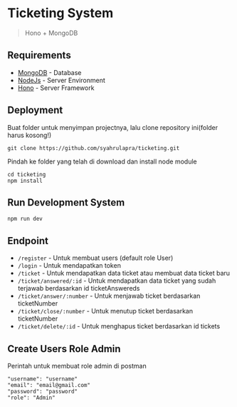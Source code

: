# Ticketing System
> Hono + MongoDB

## Requirements
- [MongoDB](https://www.mongodb.com/) - Database
- [NodeJs](https://nodejs.org/en/) - Server Environment
- [Hono](https://hono.dev/) - Server Framework

## Deployment
Buat folder untuk menyimpan projectnya, lalu clone repository ini(folder harus kosong!)
```
git clone https://github.com/syahrulapra/ticketing.git
```

Pindah ke folder yang telah di download dan install node module
```
cd ticketing
npm install
``` 

## Run Development System
```
npm run dev
```

## Endpoint
- ```/register``` - Untuk membuat users (default role User)
- ```/login``` - Untuk mendapatkan token
- ```/ticket``` - Untuk mendapatkan data ticket atau membuat data ticket baru
- ```/ticket/answered/:id``` - Untuk mendapatkan data ticket yang sudah terjawab berdasarkan id ticketAnswereds
- ```/ticket/answer/:number``` - Untuk menjawab ticket berdasarkan ticketNumber
- ```/ticket/close/:number``` - Untuk menutup ticket berdasarkan ticketNumber
- ```/ticket/delete/:id``` - Untuk menghapus ticket berdasarkan id tickets

## Create Users Role Admin
Perintah untuk membuat role admin di postman
```
"username": "username"
"email": "email@gmail.com"
"password": "password"
"role": "Admin"
```
